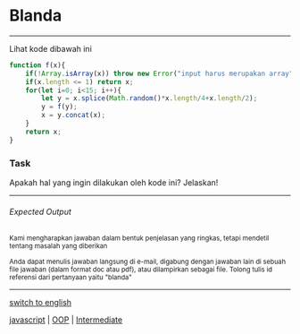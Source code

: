 # Blanda

---

Lihat kode dibawah ini
```js
function f(x){
    if(!Array.isArray(x)) throw new Error("input harus merupakan array");
    if(x.length <= 1) return x;
    for(let i=0; i<15; i++){
        let y = x.splice(Math.random()*x.length/4+x.length/2);
        y = f(y);
        x = y.concat(x);
    }
    return x;
}
```

### Task

Apakah hal yang ingin dilakukan oleh kode ini? Jelaskan!

---

###### Expected Output

<p><sub>Kami mengharapkan jawaban dalam bentuk penjelasan yang ringkas, tetapi mendetil tentang masalah yang diberikan</sub></p>
<p><sub>Anda dapat menulis jawaban langsung di e-mail, digabung dengan jawaban lain di sebuah file jawaban (dalam format doc atau pdf), atau dilampirkan sebagai file. Tolong tulis id referensi dari pertanyaan yaitu "blanda"</sub></p>



---

[switch to english](../en/blanda.md)

[javascript](tags/javascript.md) 
| [OOP](tags/OOP.md) 
| [Intermediate](tags/Intermediate.md) 

